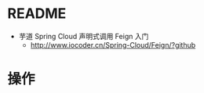 # README

- 芋道 Spring Cloud 声明式调用 Feign 入门
    - <http://www.iocoder.cn/Spring-Cloud/Feign/?github>

# 操作
